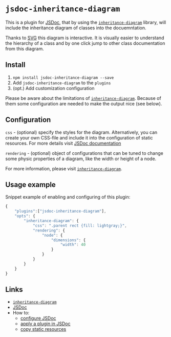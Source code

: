 # `jsdoc-inheritance-diagram`

This is a plugin for [JSDoc](http://usejsdoc.org/), that by using the [`inheritance-diagram`](https://github.com/valerii-zinchenko/inheritance-diagram) library, will include the inheritance diagram of classes into the docuemntation.

Thanks to [SVG](https://www.w3.org/Graphics/SVG/) this diagram is interactive. It is visually easier to understand the hierarchy of a class and by one click jump to other class documentation from this diagram.


## Install

1. `npm install jsdoc-inheritance-diagram --save`
1. Add `jsdoc-inheritance-diagram` to the `plugins`
1. (opt.) Add customization configuration

Please be aware about the limitations of [`inheritance-diagram`](https://github.com/valerii-zinchenko/inheritance-diagram#limitations). Because of them some configuration are needed to make the output nice (see below).


## Configuration

`css` - (optional) specify the styles for the diagram. Alternatively, you can create your own CSS-file and include it into the configuration of static resources. For more details visit [JSDoc documentation](http://usejsdoc.org/about-configuring-default-template.html#copying-static-files-to-the-output-directory)

`rendering` - (optional) object of configurations that can be tuned to change some physic properties of a diagram, like the width or height of a node.

For more information, please visit [`inheritance-diagram`](https://github.com/valerii-zinchenko/inheritance-diagram).

## Usage example

Snippet example of enabling and configuring of this plugin:

```js
{
	"plugins":["jsdoc-inheritance-diagram"],
	"opts": {
		"inheritance-diagram": {
			"css": ".parent rect {fill: lightgray;}",
			"rendering": {
				"node": {
					"dimensions": {
						"width": 40
					}
				}
			}
		}
	}
}
```


## Links

* [`inheritance-diagram`](https://github.com/valerii-zinchenko/inheritance-diagram)
* [JSDoc](http://usejsdoc.org/)
* How to:
	* [configure JSDoc](http://usejsdoc.org/about-configuring-jsdoc.html)
	* [apply a plugin in JSDoc](http://usejsdoc.org/about-configuring-jsdoc.html#plugins)
	* [copy static resources](http://usejsdoc.org/about-configuring-default-template.html#copying-static-files-to-the-output-directory)
